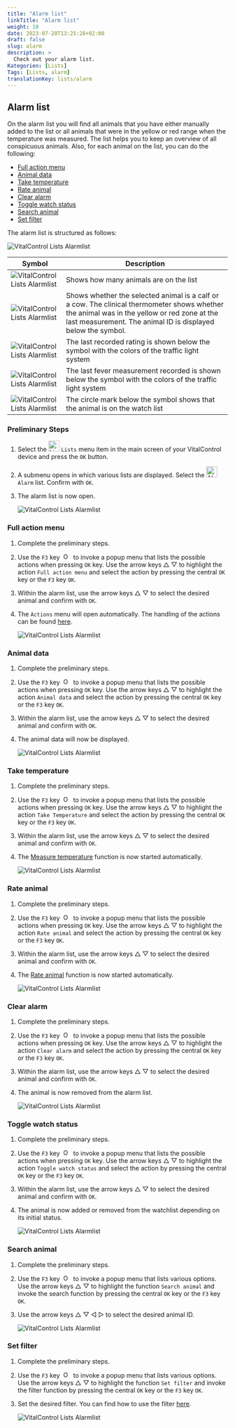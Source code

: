 ```yaml
---
title: "Alarm list"
linkTitle: "Alarm list"
weight: 10
date: 2023-07-28T13:25:28+02:00
draft: false
slug: alarm
description: >
  Check out your alarm list.
Kategorien: [Lists]
Tags: [Lists, alarm]
translationKey: lists/alarm
---
```

## Alarm list

On the alarm list you will find all animals that you have either manually added to the list or all animals that were in the yellow or red range when the temperature was measured. The list helps you to keep an overview of all conspicuous animals. Also, for each animal on the list, you can do the following:

- [Full action menu](#full-action-menu)
- [Animal data](#animal-data)
- [Take temperature](#take-temperature)
- [Rate animal](#rate-animal)
- [Clear alarm](#clear-alarm)
- [Toggle watch status](#toggle-watch-status)
- [Search animal](#search-animal)
- [Set filter](#set-filter)

The alarm list is structured as follows:

   ![VitalControl Lists Alarmlist](../images/alarmstructure.png "Structure of the alarm list")

|Symbol   | Description
|-------  |----
   ![VitalControl Lists Alarmlist](../images/kopf.png "Head") | Shows how many animals are on the list
| ![VitalControl Lists Alarmlist](../images/ID.png "ID") | Shows whether the selected animal is a calf or a cow. The clinical thermometer shows whether the animal was in the yellow or red zone at the last measurement. The animal ID is displayed below the symbol.
| ![VitalControl Lists Alarmlist](../images/auge.png "Rating") | The last recorded rating is shown below the symbol with the colors of the traffic light system
|![VitalControl Lists Alarmlist](../images/thermometer.png "Thermometer") | The last fever measurement recorded is shown below the symbol with the colors of the traffic light system
|![VitalControl Lists Alarmlist](../images/auge2.png "Bewertung") |The circle mark below the symbol shows that the animal is on the watch list

### Preliminary Steps

1. Select the <img src="/icons/listen.svg" width="25" align="bottom" alt="Lists" /> `Lists` menu item in the main screen of your VitalControl device and press the `OK` button.

2. A submenu opens in which various lists are displayed. Select the <img src="/icons/alarmlist.svg" width="25" align="bottom" alt="Alarm" /> `Alarm` list. Confirm with `OK`.

3. The alarm list is now open.

   ![VitalControl Lists Alarmlist](../images/firststeps.png "Preliminary Steps")

### Full action menu

1. Complete the preliminary steps.

2. Use the `F3` key &nbsp;<img src="/icons/footer/open-popup.svg" width="15" align="bottom" alt="Open popup" />&nbsp; to invoke a popup menu that lists the possible actions when pressing `OK` key. Use the arrow keys △ ▽ to highlight the action `Full action menu` and select the action by pressing the central `OK` key or the `F3` key `OK`.

3. Within the alarm list, use the arrow keys △ ▽ to select the desired animal and confirm with `OK`.

4. The `Actions` menu will open automatically. The handling of the actions can be found [here](/en/docs/actions/).

   ![VitalControl Lists Alarmlist](../images/actionmenu.png "Action menu")

### Animal data

1. Complete the preliminary steps.

2. Use the `F3` key &nbsp;<img src="/icons/footer/open-popup.svg" width="15" align="bottom" alt="Open popup" />&nbsp; to invoke a popup menu that lists the possible actions when pressing `OK` key. Use the arrow keys △ ▽ to highlight the action `Animal data` and select the action by pressing the central `OK` key or the `F3` key `OK`.

3. Within the alarm list, use the arrow keys △ ▽ to select the desired animal and confirm with `OK`.

4. The animal data will now be displayed.

   ![VitalControl Lists Alarmlist](../images/animaldata.png "Animal data")

### Take temperature

1. Complete the preliminary steps.

2. Use the `F3` key &nbsp;<img src="/icons/footer/open-popup.svg" width="15" align="bottom" alt="Open popup" />&nbsp; to invoke a popup menu that lists the possible actions when pressing `OK` key. Use the arrow keys △ ▽ to highlight the action `Take Temperature` and select the action by pressing the central `OK` key or the `F3` key `OK`.

3. Within the alarm list, use the arrow keys △ ▽ to select the desired animal and confirm with `OK`.

4. The [Measure temperature](/en/docs/actions/measure-temperature/#measure-fever) function is now started automatically.

   ![VitalControl Lists Alarmlist](../images/temperature.png "Take temperature")

### Rate animal

1. Complete the preliminary steps.

2. Use the `F3` key &nbsp;<img src="/icons/footer/open-popup.svg" width="15" align="bottom" alt="Open popup" />&nbsp; to invoke a popup menu that lists the possible actions when pressing `OK` key. Use the arrow keys △ ▽ to highlight the action `Rate animal` and select the action by pressing the central `OK` key or the `F3` key `OK`.

3. Within the alarm list, use the arrow keys △ ▽ to select the desired animal and confirm with `OK`.

4. The [Rate animal](/en/docs/actions/rating/#rate-your-animals) function is now started automatically.

   ![VitalControl Lists Alarmlist](../images/rateanimal.png "Rate animal")

### Clear alarm

1. Complete the preliminary steps.

2. Use the `F3` key &nbsp;<img src="/icons/footer/open-popup.svg" width="15" align="bottom" alt="Open popup" />&nbsp; to invoke a popup menu that lists the possible actions when pressing `OK` key. Use the arrow keys △ ▽ to highlight the action `Clear alarm` and select the action by pressing the central `OK` key or the `F3` key `OK`.

3. Within the alarm list, use the arrow keys △ ▽ to select the desired animal and confirm with `OK`.

4. The animal is now removed from the alarm list.

   ![VitalControl Lists Alarmlist](../images/clearalarm.png "Clear alarm")

### Toggle watch status

1. Complete the preliminary steps.

2. Use the `F3` key &nbsp;<img src="/icons/footer/open-popup.svg" width="15" align="bottom" alt="Open popup" />&nbsp; to invoke a popup menu that lists the possible actions when pressing `OK` key. Use the arrow keys △ ▽ to highlight the action `Toggle watch status` and select the action by pressing the central `OK` key or the `F3` key `OK`.

3. Within the alarm list, use the arrow keys △ ▽ to select the desired animal and confirm with `OK`.

4. The animal is now added or removed from the watchlist depending on its initial status.

   ![VitalControl Lists Alarmlist](../images/watchlist.png "Toggle watch status")

### Search animal

1. Complete the preliminary steps.

2. Use the `F3` key &nbsp;<img src="/icons/footer/open-popup.svg" width="15" align="bottom" alt="Open popup" />&nbsp; to invoke a popup menu that lists various options. Use the arrow keys △ ▽ to highlight the function `Search animal` and invoke the search function by pressing the central `OK` key or the `F3` key `OK`.

3. Use the arrow keys △ ▽ ◁ ▷ to select the desired animal ID.

   ![VitalControl Lists Alarmlist](../images/searchanimal.png "Search animal")

### Set filter

1. Complete the preliminary steps.

2. Use the `F3` key &nbsp;<img src="/icons/footer/open-popup.svg" width="15" align="bottom" alt="Open popup" />&nbsp; to invoke a popup menu that lists various options. Use the arrow keys △ ▽ to highlight the function `Set filter` and invoke the filter function by pressing the central `OK` key or the `F3` key `OK`.

3. Set the desired filter. You can find how to use the filter [here](../../filter/#applying-filters).

   ![VitalControl Lists Alarmlist](../images/setfilter.png "Set filter")
